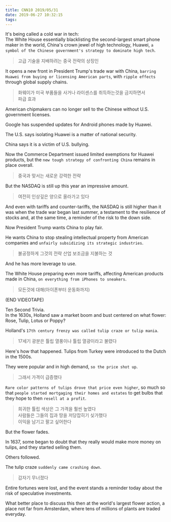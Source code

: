```yaml
---
title: CNN10 2019/05/31
date: 2019-06-27 10:32:15
tags:
---
```


It's being called a cold war in tech:  
The White House essentially blacklisting the second-largest smart phone maker in the world, China's crown jewel of high technology, Huawei, `a symbol of the Chinese government's strategy to dominate high tech`.  
> 고급 기술을 지배하려는 중국 전략의 상징인  

It opens a new front in President Trump's trade war with China, `barring Huawei from buying or licensing American parts`, with `ripple effects` through global supply chains.  
> 화웨이가 미국 부품들을 사거나 라이센스를 취득하는것을 금지하면서  
> 파급 효과

American chipmakers can no longer sell to the Chinese without U.S. government licenses.  

Google has suspended updates for Android phones made by Huawei.  

The U.S. says isolating Huawei is a matter of national security.  

China says it is a victim of U.S. bullying.  

Now the Commerce Department issued limited exemptions for Huawei products, but the `new tough strategy of confronting China` remains in place overall.  
> 중국과 맞서는 새로운 강력한 전략

But the NASDAQ is still up this year an impressive amount.  
> 여전히 인상깊은 양으로 올라가고 있다  

And even with tariffs and counter-tariffs, the NASDAQ is still higher than it was when the trade war began last summer, a testament to the resilience of stocks and, at the same time, a reminder of the risk to the down side.  

Now President Trump wants China to play fair.  

He wants China to stop stealing intellectual property from American companies and `unfairly subsidizing its strategic industries`.  
> 불공정하게 그것의 전략 산업 보조금을 지불하는 것

And he has more leverage to use.  

The White House preparing even more tariffs, affecting American products made in China, `on everything from iPhones to sneakers`.  
> 모든것에 대해(아이폰부터 운동화까지)

(END VIDEOTAPE)

Ten Second Trivia.  
In the 1630s, Holland saw a market boom and bust centered on what flower: Rose, Tulip, Lotus or Poppy?  

Holland's `17th century frenzy was called tulip craze or tulip mania`.  
> 17세기 광분은 튤립 열풍이나 튤립 열광이라고 불렸다

Here's how that happened. Tulips from Turkey were introduced to the Dutch in the 1500s.  

They were popular and in high demand, `so the price shot up`.  
> 그래서 가격이 급증했다

`Rare color patterns of tulips drove that price even higher`, so much so that `people started mortgaging their homes and estates` to get bulbs that they hope to then `resell at a profit`.  
> 희귀한 튤립 색상은 그 가격을 훨씬 높였다  
> 사람들은 그들의 집과 땅을 저당잡히기 싲가했다  
> 이익을 남기고 팔고 싶어한다

But the flower fades.  

In 1637, some began to doubt that they really would make more money on tulips, and they started selling them. 

Others followed.  

The tulip craze `suddenly came crashing down`.  
> 갑자기 무너졌다

Entire fortunes were lost, and the event stands a reminder today about the risk of speculative investments.  

What better place to discuss this then at the world's largest flower action, a place not far from Amsterdam, where tens of millions of plants are traded everyday.  
> 

<!-- more -->